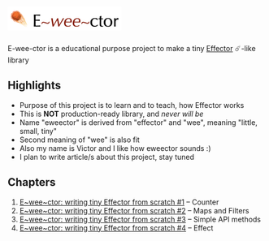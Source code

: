 # <img width="224" alt="logo" src="./assets/logo.png?raw=true">

E-wee-ctor is a educational purpose project to make a tiny [Effector](https://github.com/effector/effector) ☄️-like library

## Highlights

- Purpose of this project is to learn and to teach, how Effector works
- This is **NOT** production-ready library, and _never will be_
- Name "eweector" is derived from "effector" and "wee", meaning "little, small, tiny"
- Second meaning of "wee" is also fit
- Also my name is Victor and I like how eweector sounds :)
- I plan to write article/s about this project, stay tuned

## Chapters

1. [E~wee~ctor: writing tiny Effector from scratch #1](https://dev.to/effector/e-wee-ctor-writing-tiny-effector-from-scratch-1-1kap) – Counter
2. [E~wee~ctor: writing tiny Effector from scratch #2](https://dev.to/effector/e-wee-ctor-writing-tiny-effector-from-scratch-2-31po) – Maps and Filters
3. [E~wee~ctor: writing tiny Effector from scratch #3](https://dev.to/effector/e-wee-ctor-writing-tiny-effector-from-scratch-3-simple-api-methods-41f3) – Simple API methods
4. [E~wee~ctor: writing tiny Effector from scratch #4](https://dev.to/effector/e-wee-ctor-writing-tiny-effector-from-scratch-4-54b) – Effect
